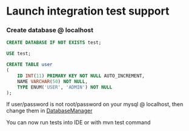# Launch integration test support

### Create database @ localhost
```sql
CREATE DATABASE IF NOT EXISTS test;

USE test;

CREATE TABLE user
(
    ID INT(11) PRIMARY KEY NOT NULL AUTO_INCREMENT,
    NAME VARCHAR(50) NOT NULL,
    TYPE ENUM('USER', 'ADMIN') NOT NULL
);
```

If user/password is not root/password on your mysql @ localhost, then change them in [DatabaseManager]

You can now run tests into IDE or with mvn test command


[DatabaseManager]: com.exemple.integration.DatabaseManager